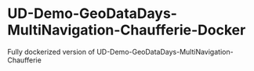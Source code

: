 # UD-Demo-GeoDataDays-MultiNavigation-Chaufferie-Docker
Fully dockerized version of UD-Demo-GeoDataDays-MultiNavigation-Chaufferie

